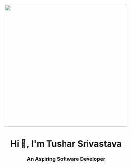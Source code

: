 <p align="center">
  <img src="https://your-image-address.com/image.png" width="400">
<p>
<h1 align="center">Hi 👋, I'm Tushar Srivastava</h1>
<h3 align="center">An Aspiring Software Developer</h3>

<!--
**Tusharsrivastava001/Tusharsrivastava001** is a ✨ _special_ ✨ repository because its `README.md` (this file) appears on your GitHub profile.

Here are some ideas to get you started:

- 🔭 I’m currently working on ...
- 🌱 I’m currently learning ...
- 👯 I’m looking to collaborate on ...
- 🤔 I’m looking for help with ...
- 💬 Ask me about ...
- 📫 How to reach me: ...
- 😄 Pronouns: ...
- ⚡ Fun fact: ...
-->
